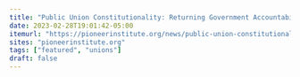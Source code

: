 ```yaml
---
title: "Public Union Constitutionality: Returning Government Accountability to the People"
date: 2023-02-28T19:01:42-05:00
itemurl: "https://pioneerinstitute.org/news/public-union-constitutionality-returning-government-accountability-to-the-people/"
sites: "pioneerinstitute.org"
tags: ["featured", "unions"]
draft: false
---
```


